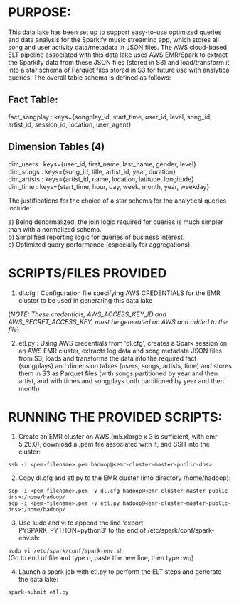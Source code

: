# PURPOSE: 

This data lake has been set up to support easy-to-use optimized queries and data analysis for the Sparkify music streaming app, which stores all song and user activity data/metadata in JSON files. The AWS cloud-based ELT pipeline associated with this data lake uses AWS EMR/Spark to extract the Sparkify data from these JSON files (stored in S3) and load/transform it into a star schema of Parquet files stored in S3 for future use with analytical queries. The overall table schema is defined as follows: 

## Fact Table: 
fact_songplay : keys={songplay_id, start_time, user_id, level, song_id, artist_id, session_id, location, user_agent}

## Dimension Tables (4) 
dim_users : keys={user_id, first_name, last_name, gender, level}\
dim_songs : keys={song_id, title, artist_id, year, duration}\
dim_artists : keys={artist_id, name, location, latitude, longitude}\
dim_time : keys={start_time, hour, day, week, month, year, weekday}

The justifications for the choice of a star schema for the analytical queries include:

a) Being denormalized, the join logic required for queries is much simpler than with a normalized schema.\
b) Simplified reporting logic for queries of business interest.\
c) Optimized query performance (especially for aggregations).


# SCRIPTS/FILES PROVIDED

1) dl.cfg : Configuration file specifying AWS CREDENTIALS for the EMR cluster to be used
            in generating this data lake
             
(*NOTE: These credentials, AWS_ACCESS_KEY_ID and AWS_SECRET_ACCESS_KEY, must be generated on AWS and added to the file*)


2) etl.py : Using AWS credentials from 'dl.cfg', creates a Spark session on an AWS EMR cluster,
            extracts log data and song metadata JSON files from S3, loads and transforms the data into
            the required fact (songplays) and dimension tables (users, songs, artists, time) and stores
            them in S3 as Parquet files (with songs partitioned by year and then artist, and with
            times and songplays both partitioned by year and then month)
                      

# RUNNING THE PROVIDED SCRIPTS:

1) Create an EMR cluster on AWS (m5.xlarge x 3 is sufficient, with emr-5.28.0), download a .pem file 
   associated with it, and SSH into the cluster:

`ssh -i <pem-filename>.pem hadoop@<emr-cluster-master-public-dns>`

2) Copy dl.cfg and etl.py to the EMR cluster (into directory /home/hadoop):
    
`scp -i <pem-filename>.pem -v dl.cfg hadoop@<emr-cluster-master-public-dns>:/home/hadoop/`\
`scp -i <pem-filename>.pem -v etl.py hadoop@<emr-cluster-master-public-dns>:/home/hadoop/`

3) Use sudo and vi to append the line 'export PYSPARK_PYTHON=python3' to the end of 
   /etc/spark/conf/spark-env.sh:

`sudo vi /etc/spark/conf/spark-env.sh`\
(Go to end of file and type o, paste the new line, then type :wq)

4) Launch a spark job with etl.py to perform the ELT steps and generate the data lake:

`spark-submit etl.py`
